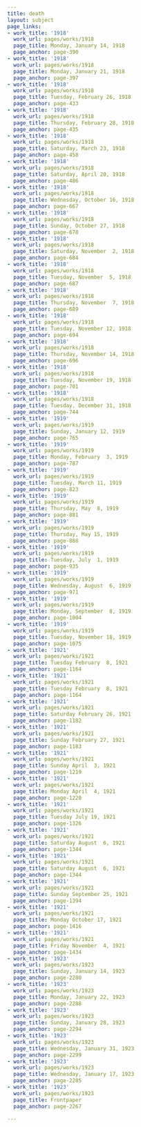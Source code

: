 ```yaml
---
title: death
layout: subject
page_links:
- work_title: '1918'
  work_url: pages/works/1918
  page_title: Monday, January 14, 1918
  page_anchor: page-390
- work_title: '1918'
  work_url: pages/works/1918
  page_title: Monday, January 21, 1918
  page_anchor: page-397
- work_title: '1918'
  work_url: pages/works/1918
  page_title: Tuesday, February 26, 1918
  page_anchor: page-433
- work_title: '1918'
  work_url: pages/works/1918
  page_title: Thursday, February 28, 1918
  page_anchor: page-435
- work_title: '1918'
  work_url: pages/works/1918
  page_title: Saturday, March 23, 1918
  page_anchor: page-458
- work_title: '1918'
  work_url: pages/works/1918
  page_title: Saturday, April 20, 1918
  page_anchor: page-486
- work_title: '1918'
  work_url: pages/works/1918
  page_title: Wednesday, October 16, 1918
  page_anchor: page-667
- work_title: '1918'
  work_url: pages/works/1918
  page_title: Sunday, October 27, 1918
  page_anchor: page-678
- work_title: '1918'
  work_url: pages/works/1918
  page_title: Saturday, November  2, 1918
  page_anchor: page-684
- work_title: '1918'
  work_url: pages/works/1918
  page_title: Tuesday, November  5, 1918
  page_anchor: page-687
- work_title: '1918'
  work_url: pages/works/1918
  page_title: Thursday, November  7, 1918
  page_anchor: page-689
- work_title: '1918'
  work_url: pages/works/1918
  page_title: Tuesday, November 12, 1918
  page_anchor: page-694
- work_title: '1918'
  work_url: pages/works/1918
  page_title: Thursday, November 14, 1918
  page_anchor: page-696
- work_title: '1918'
  work_url: pages/works/1918
  page_title: Tuesday, November 19, 1918
  page_anchor: page-701
- work_title: '1918'
  work_url: pages/works/1918
  page_title: Tuesday, December 31, 1918
  page_anchor: page-744
- work_title: '1919'
  work_url: pages/works/1919
  page_title: Sunday, January 12, 1919
  page_anchor: page-765
- work_title: '1919'
  work_url: pages/works/1919
  page_title: Monday, February  3, 1919
  page_anchor: page-787
- work_title: '1919'
  work_url: pages/works/1919
  page_title: Tuesday, March 11, 1919
  page_anchor: page-823
- work_title: '1919'
  work_url: pages/works/1919
  page_title: Thursday, May  8, 1919
  page_anchor: page-881
- work_title: '1919'
  work_url: pages/works/1919
  page_title: Thursday, May 15, 1919
  page_anchor: page-888
- work_title: '1919'
  work_url: pages/works/1919
  page_title: Tuesday, July  1, 1919
  page_anchor: page-935
- work_title: '1919'
  work_url: pages/works/1919
  page_title: Wednesday, August  6, 1919
  page_anchor: page-971
- work_title: '1919'
  work_url: pages/works/1919
  page_title: Monday, September  8, 1919
  page_anchor: page-1004
- work_title: '1919'
  work_url: pages/works/1919
  page_title: Tuesday, November 18, 1919
  page_anchor: page-1075
- work_title: '1921'
  work_url: pages/works/1921
  page_title: Tuesday February  8, 1921
  page_anchor: page-1164
- work_title: '1921'
  work_url: pages/works/1921
  page_title: Tuesday February  8, 1921
  page_anchor: page-1164
- work_title: '1921'
  work_url: pages/works/1921
  page_title: Saturday February 26, 1921
  page_anchor: page-1182
- work_title: '1921'
  work_url: pages/works/1921
  page_title: Sunday February 27, 1921
  page_anchor: page-1183
- work_title: '1921'
  work_url: pages/works/1921
  page_title: Sunday April  3, 1921
  page_anchor: page-1219
- work_title: '1921'
  work_url: pages/works/1921
  page_title: Monday April  4, 1921
  page_anchor: page-1220
- work_title: '1921'
  work_url: pages/works/1921
  page_title: Tuesday July 19, 1921
  page_anchor: page-1326
- work_title: '1921'
  work_url: pages/works/1921
  page_title: Saturday August  6, 1921
  page_anchor: page-1344
- work_title: '1921'
  work_url: pages/works/1921
  page_title: Saturday August  6, 1921
  page_anchor: page-1344
- work_title: '1921'
  work_url: pages/works/1921
  page_title: Sunday September 25, 1921
  page_anchor: page-1394
- work_title: '1921'
  work_url: pages/works/1921
  page_title: Monday October 17, 1921
  page_anchor: page-1416
- work_title: '1921'
  work_url: pages/works/1921
  page_title: Friday November  4, 1921
  page_anchor: page-1434
- work_title: '1923'
  work_url: pages/works/1923
  page_title: Sunday, January 14, 1923
  page_anchor: page-2280
- work_title: '1923'
  work_url: pages/works/1923
  page_title: Monday, January 22, 1923
  page_anchor: page-2288
- work_title: '1923'
  work_url: pages/works/1923
  page_title: Sunday, January 28, 1923
  page_anchor: page-2294
- work_title: '1923'
  work_url: pages/works/1923
  page_title: Wednesday, January 31, 1923
  page_anchor: page-2299
- work_title: '1923'
  work_url: pages/works/1923
  page_title: Wednesday, January 17, 1923
  page_anchor: page-2285
- work_title: '1923'
  work_url: pages/works/1923
  page_title: Frontpaper
  page_anchor: page-2267

---
```

